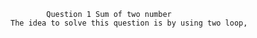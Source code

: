             Question 1 Sum of two number
    The idea to solve this question is by using two loop, 
